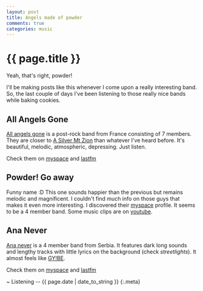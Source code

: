```yaml
---
layout: post
title: Angels made of powder
comments: true
categories: music
---
```


{{ page.title }}
================
Yeah, that's right, powder!

I'll be making posts like this whenever I come upon a really interesting band. 
So, the last couple of days I've been listening to those really nice bands
while baking cookies.

All Angels Gone
---------------
[All angels gone][angels] is a post-rock band from France consisting of 7 members.
They are closer to [A Silver Mt Zion][silver] than whatever I've heard before. 
It's beautiful, melodic, atmospheric, depressing. Just listen. 

Check them on [myspace][spaceangels] and [lastfm][lastangels]

Powder! Go away
---------------
Funny name :D This one sounds happier than the previous but remains melodic and magnificent.
I couldn't find much info on those guys that makes it even more interesting. I discovered 
their [myspace][spacepowder] profile. It seems to be a 4 member band. Some music clips are 
on [youtube][powdertube]. 

Ana Never
---------
[Ana never][ana] is a 4 member band from Serbia. It features dark long sounds and lengthy tracks
with little lyrics on the background (check *streetlights*). It almost feels like [GY!BE]. 

Check them on [myspace][anaspace] and [lastfm][lastana]


~ Listening -- {{ page.date | date_to_string }}
{:.meta}

[angels]: http://www.allangelsgone.com/
[silver]: http://www.myspace.com/asilvermtzion
[spaceangels]: http://www.myspace.com/allangelsgone
[lastangels]: http://www.last.fm/music/All+Angels+Gone
[spacepowder]: http://www.myspace.com/562220910
[powdertube]: http://www.youtube.com/watch?v=9uJUeXiUlyY
[ana]: http://www.flutteryrecords.com/ananever.html
[GY!BE]: http://www.myspace.com/gybeconstellation
[anaspace]: http://www.myspace.com/ananever
[lastana]: http://www.last.fm/music/Ana+Never
